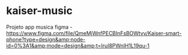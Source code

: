 # kaiser-music
Projeto app musica figma - https://www.figma.com/file/QmeMjWnfPECBInFsBOWtvv/Kaiser-smart-phone?type=design&amp;node-id=0%3A1&amp;mode=design&amp;t=IruI8PWnIH1L19qu-1
